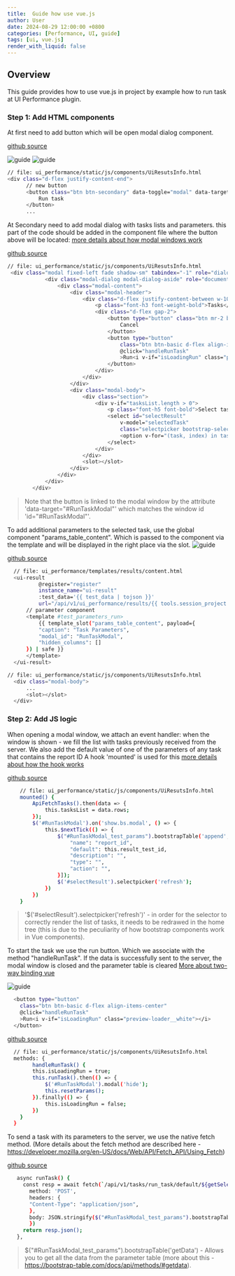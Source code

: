 ```yaml
---
title:  Guide how use vue.js
author: User
date: 2024-08-29 12:00:00 +0800
categories: [Performance, UI, guide]
tags: [ui, vue.js]
render_with_liquid: false
---
```


## Overview

This guide provides how to use vue.js in project by example how to run task at UI Performance plugin.

### Step 1: Add HTML components

At first need to add button which will be open modal dialog component.

[github source](https://github.com/carrier-io/ui_performance/blob/59cb930a273e52b2c2c461fca4381a974d51c825/static/js/components/UiResultInfo.js#L98)

![guide](/assets/posts_img/guide_vue__1.png)
![guide](/assets/posts_img/guide_vue__2.png)

```bash
// file: ui_performance/static/js/components/UiResutsInfo.html
<div class="d-flex justify-content-end">
      // new button
      <button class="btn btn-secondary" data-toggle="modal" data-target="#RunTaskModal">
          Run task
      </button>
      ...
```

At Secondary need to add modal dialog with tasks lists and parameters. this part of the code should be added in the component file where the button above will be located:
   [more details about how modal windows work](https://getbootstrap.com/docs/4.6/components/modal)

[github source](https://github.com/carrier-io/ui_performance/blob/59cb930a273e52b2c2c461fca4381a974d51c825/static/js/components/UiResultInfo.js#L242)
```bash
// file: ui_performance/static/js/components/UiResutsInfo.html
 <div class="modal fixed-left fade shadow-sm" tabindex="-1" role="dialog" id="RunTaskModal">
            <div class="modal-dialog modal-dialog-aside" role="document">
                <div class="modal-content">
                    <div class="modal-header">
                        <div class="d-flex justify-content-between w-100">
                            <p class="font-h3 font-weight-bold">Tasks</p>
                            <div class="d-flex gap-2">
                                <button type="button" class="btn mr-2 btn-secondary" data-dismiss="modal" aria-label="Close">
                                    Cancel
                                </button>
                                <button type="button"
                                    class="btn btn-basic d-flex align-items-center"
                                    @click="handleRunTask"
                                    >Run<i v-if="isLoadingRun" class="preview-loader__white"></i>
                                </button>
                            </div>
                        </div>
                    </div>
                    <div class="modal-body">
                        <div class="section">
                            <div v-if="tasksList.length > 0">
                                <p class="font-h5 font-bold">Select task for run:</p>
                                <select id="selectResult"
                                    v-model="selectedTask"
                                    class="selectpicker bootstrap-select__b displacement-ml-4" data-style="btn">
                                    <option v-for="(task, index) in tasksList" :key="index" :value="task.task_id">{{ task.task_name }}</option>
                                </select>
                            </div>
                        </div>
                        <slot></slot>
                    </div>
                </div>
            </div>
        </div>
```

>Note that the button is linked to the modal window by the attribute 'data-target="#RunTaskModal"' which matches the window id 'id="#RunTaskModal"'.

To add additional parameters to the selected task, use the global component "params_table_content". Which is passed to the component via the template and will be displayed in the right place via the slot.
   ![guide](/assets/posts_img/guide_vue__3.png)

[github source](https://github.com/carrier-io/ui_performance/blob/59cb930a273e52b2c2c461fca4381a974d51c825/templates/results/content.html#L6)

```bash
  // file: ui_performance/templates/results/content.html
  <ui-result
          @register="register"
          instance_name="ui-result"
          :test_data='{{ test_data | tojson }}'
          url="/api/v1/ui_performance/results/{{ tools.session_project.get() }}/{{ test_data['uid'] }}">
      // parameter component
      <template #test_parameters_run>
          {{ template_slot("params_table_content", payload={
          "caption": "Task Parameters",
          "modal_id": "RunTaskModal",
          "hidden_columns": []
      }) | safe }}
      </template>
  </ui-result>
```

```bash
// file: ui_performance/static/js/components/UiResutsInfo.html
  <div class="modal-body">
      ...
      <slot></slot>
  </div>
```
### Step 2: Add JS logic

When opening a modal window, we attach an event handler: when the window is shown - we fill the list with tasks previously received from the server.
We also add the default value of one of the parameters of any task that contains the report ID
A hook 'mounted' is used for this [more details about how the hook works](https://v3.ru.vuejs.org/ru/api/options-lifecycle-hooks.html)

[github source](https://github.com/carrier-io/ui_performance/blob/59cb930a273e52b2c2c461fca4381a974d51c825/static/js/components/UiResultInfo.js#L20)

```bash
    // file: ui_performance/static/js/components/UiResutsInfo.html
    mounted() {
        ApiFetchTasks().then(data => {
            this.tasksList = data.rows;
        });
        $('#RunTaskModal').on('show.bs.modal', () => {
            this.$nextTick(() => {
                $("#RunTaskModal_test_params").bootstrapTable('append', [{
                    "name": "report_id",
                    "default": this.result_test_id,
                    "description": "",
                    "type": "",
                    "action": "",
                }]);
                $('#selectResult').selectpicker('refresh');
            })
        })
    }
```

> '$('#selectResult').selectpicker('refresh')' - in order for the selector to correctly render the list of tasks, it needs to be redrawed in the home tree (this is due to the peculiarity of how bootstrap components work in Vue components).

To start the task we use the run button. Which we associate with the method "handleRunTask".
   If the data is successfully sent to the server, the modal window is closed and the parameter table is cleared
   [More about two-way binding vue](https://v1.vuejs.org/guide/syntax.html)

![guide](/assets/posts_img/guide_vue__4.png)
```bash
  <button type="button"
    class="btn btn-basic d-flex align-items-center"
    @click="handleRunTask"
    >Run<i v-if="isLoadingRun" class="preview-loader__white"></i>
  </button>
```

[github source](https://github.com/carrier-io/ui_performance/blob/59cb930a273e52b2c2c461fca4381a974d51c825/static/js/components/UiResultInfo.js#L64)

```bash
  // file: ui_performance/static/js/components/UiResutsInfo.html
  methods: {
        handleRunTask() {
        this.isLoadingRun = true;
        this.runTask().then(() => {
            $('#RunTaskModal').modal('hide');
            this.resetParams();
        }).finally(() => {
            this.isLoadingRun = false;
        })
    }
  }
```
To send a task with its parameters to the server, we use the native fetch method.
   (More details about the fetch method are described here - https://developer.mozilla.org/en-US/docs/Web/API/Fetch_API/Using_Fetch)

[github source](https://github.com/carrier-io/ui_performance/blob/59cb930a273e52b2c2c461fca4381a974d51c825/static/js/components/UiResultInfo.js#L73)

```bash
   async runTask() {
     const resp = await fetch(`/api/v1/tasks/run_task/default/${getSelectedProjectId()}/${this.selectedTask}`,{
       method: 'POST',
       headers: {
       "Content-Type": "application/json",
       },
       body: JSON.stringify($("#RunTaskModal_test_params").bootstrapTable('getData')),
       })
     return resp.json();
   },
```
>$("#RunTaskModal_test_params").bootstrapTable('getData') - Allows you to get all the data from the parameter table (more about this - https://bootstrap-table.com/docs/api/methods/#getdata).
